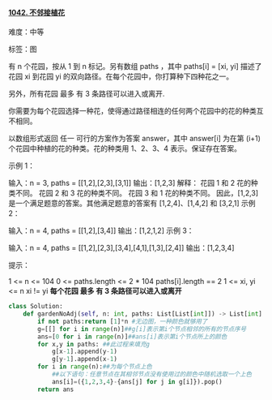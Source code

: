 #### [1042. 不邻接植花](https://leetcode-cn.com/problems/flower-planting-with-no-adjacent/)

难度：中等

标签：图

有 n 个花园，按从 1 到 n 标记。另有数组 paths ，其中 paths[i] = [xi, yi] 描述了花园 xi 到花园 yi 的双向路径。在每个花园中，你打算种下四种花之一。

另外，所有花园 最多 有 3 条路径可以进入或离开.

你需要为每个花园选择一种花，使得通过路径相连的任何两个花园中的花的种类互不相同。

以数组形式返回 任一 可行的方案作为答案 answer，其中 answer[i] 为在第 (i+1) 个花园中种植的花的种类。花的种类用  1、2、3、4 表示。保证存在答案。

 

示例 1：

输入：n = 3, paths = [[1,2],[2,3],[3,1]]
输出：[1,2,3]
解释：
花园 1 和 2 花的种类不同。
花园 2 和 3 花的种类不同。
花园 3 和 1 花的种类不同。
因此，[1,2,3] 是一个满足题意的答案。其他满足题意的答案有 [1,2,4]、[1,4,2] 和 [3,2,1]
示例 2：

输入：n = 4, paths = [[1,2],[3,4]]
输出：[1,2,1,2]
示例 3：

输入：n = 4, paths = [[1,2],[2,3],[3,4],[4,1],[1,3],[2,4]]
输出：[1,2,3,4]


提示：

1 <= n <= 104
0 <= paths.length <= 2 * 104
paths[i].length == 2
1 <= xi, yi <= n
xi != yi
**每个花园 最多 有 3 条路径可以进入或离开**

```python
class Solution:
    def gardenNoAdj(self, n: int, paths: List[List[int]]) -> List[int]:
        if not paths:return [1]*n #无边图，一种颜色就够用了
        g=[[] for i in range(n)]##g[i]表示第i个节点相邻的所有的节点序号
        ans=[0 for i in range(n)]##ans[i]表示第i个节点所上的颜色
        for x,y in paths: ##此过程来填充g
            g[x-1].append(y-1)
            g[y-1].append(x-1)
        for i in range(n):##为每个节点上色
            ##以下语句：任意节点在其相邻节点没有使用过的颜色中随机选取一个上色
            ans[i]=({1,2,3,4}-{ans[j] for j in g[i]}).pop()
        return ans
```




